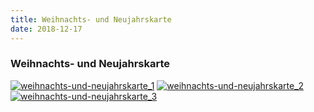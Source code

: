 ```yaml
---
title: Weihnachts- und Neujahrskarte
date: 2018-12-17
---
```

<!--mehr-->
### Weihnachts- und Neujahrskarte

<div class="gallery row">
    <a href="{% include img-link id='weihnachts-und-neujahrskarte_1' folder='ueber-uns' %}" data-size="2339x1654" data-med-size="2339x1654" data-med="{% include img-link id='weihnachts-und-neujahrskarte_1' folder='ueber-uns' %}" class="col">
        <img src="{% include img-link id='weihnachts-und-neujahrskarte_1' options='w_400' folder='ueber-uns' %}" style="max-width: 100%;" alt="weihnachts-und-neujahrskarte_1"></a>
    <a href="{% include img-link id='weihnachts-und-neujahrskarte_2' folder='ueber-uns' %}" data-size="2339x1654" data-med-size="2339x1654" data-med="{% include img-link id='weihnachts-und-neujahrskarte_2' folder='ueber-uns' %}" class="col">
        <img src="{% include img-link id='weihnachts-und-neujahrskarte_2' options='w_400' folder='ueber-uns' %}" style="max-width: 100%;" alt="weihnachts-und-neujahrskarte_2"></a>
    <a href="{% include img-link id='weihnachts-und-neujahrskarte_3' folder='ueber-uns' %}" data-size="3212x2289" data-med-size="3212x2289" data-med="{% include img-link id='weihnachts-und-neujahrskarte_3' folder='ueber-uns' %}" class="col">
        <img src="{% include img-link id='weihnachts-und-neujahrskarte_3' options='w_400' folder='ueber-uns' %}" style="max-width: 100%;" alt="weihnachts-und-neujahrskarte_3"></a>
</div>
<br><br><br><br><br>

